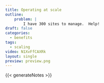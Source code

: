 ```yaml
---
title: Operating at scale
outline:
    problem: |
        I have 300 sites to manage.  Help!
draft: false
categories:
  - benefits
tags:
  - scaling
video: N1XvFfCAXRk
layout: single
preview: preview.png
---
```


{{< generateNotes >}}
